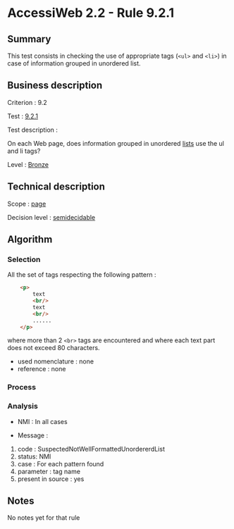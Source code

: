 # AccessiWeb 2.2 - Rule 9.2.1

## Summary

This test consists in checking the use of appropriate tags (`<ul>` and `<li>`) in case of information grouped in unordered list.

## Business description

Criterion : 9.2

Test : [9.2.1](http://www.accessiweb.org/index.php/accessiweb-22-english-version.html#test-9-2-1)

Test description :

On each Web page, does information grouped in unordered [lists](http://www.accessiweb.org/index.php/glossary-76.html#mListes) use the ul and li tags?

Level : [Bronze](/en/category/rules-design/accessiweb-11/level/bronze)

## Technical description

Scope : [page](/en/category/rules-design/accessiweb-11/scope/page)

Decision level :
[semidecidable](/en/category/rules-design/accessiweb-11/decision-level/semidecidable)

## Algorithm

### Selection

All the set of tags respecting the following pattern :

```html
    <p>
        text 
        <br/>
        text 
        <br/>
        ......
    </p>
``` 

where more than 2 `<br>` tags are encountered and where each text part does not exceed 80 characters.

-   used nomenclature : none
-   reference : none

### Process


### Analysis

-   NMI : In all cases

-   Message :

1.  code : SuspectedNotWellFormattedUnordererdList
2.  status: NMI
3.  case : For each pattern found
4.  parameter : tag name
5.  present in source : yes

## Notes

No notes yet for that rule
